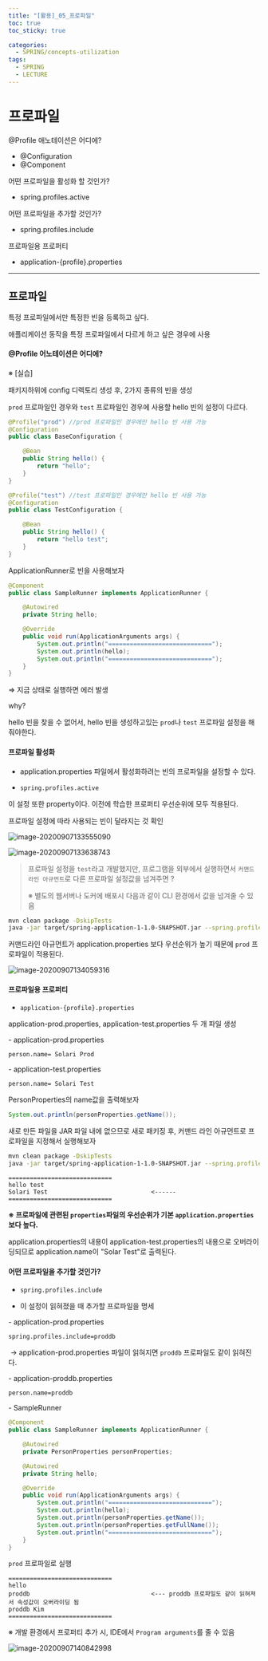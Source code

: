 ```yaml
---
title: "[활용]_05_프로파일"
toc: true
toc_sticky: true

categories:
  - SPRING/concepts-utilization
tags:
  - SPRING
  - LECTURE
---
```


# 프로파일

@Profile 애노테이션은 어디에? 

* @Configuration
* @Component

어떤 프로파일을 활성화 할 것인가?

* spring.profiles.active

어떤 프로파일을 추가할 것인가?

* spring.profiles.include

프로파일용 프로퍼티

* application-{profile}.properties

---

## 프로파일

특정 프로파일에서만 특정한 빈을 등록하고 싶다.

애플리케이션 동작을 특정 프로파일에서 다르게 하고 싶은 경우에 사용



#### @Profile 어노테이션은 어디에?

※ [실습]

패키지하위에 config 디렉토리 생성 후, 2가지 종류의 빈을 생성

`prod` 프로파일인 경우와 `test` 프로파일인 경우에 사용할 hello 빈의 설정이 다르다.

```java
@Profile("prod") //prod 프로파일인 경우에만 hello 빈 사용 가능
@Configuration
public class BaseConfiguration {

    @Bean
    public String hello() {
        return "hello";
    }
}
```

```java
@Profile("test") //test 프로파일인 경우에만 hello 빈 사용 가능
@Configuration
public class TestConfiguration {

    @Bean
    public String hello() {
        return "hello test";
    }
}
```



ApplicationRunner로 빈을 사용해보자

```java
@Component
public class SampleRunner implements ApplicationRunner {

    @Autowired
    private String hello;

    @Override
    public void run(ApplicationArguments args) {
        System.out.println("=============================");
        System.out.println(hello);
        System.out.println("=============================");
    }
}
```

⇒ 지금 상태로 실행하면 에러 발생

why?

hello 빈을 찾을 수 없어서, hello 빈을 생성하고있는 `prod`나 `test` 프로파일 설정을 해줘야한다.



#### 프로파일 활성화

* application.properties 파일에서 활성화하려는 빈의 프로파일을 설정할 수 있다.

* `spring.profiles.active` 

이 설정 또한 property이다. 이전에 학습한 프로퍼티 우선순위에 모두 적용된다. 



프로파일 설정에 따라 사용되는 빈이 달라지는 것 확인

![image-20200907133555090](/assets/images/SPRING/concepts-utilization/image-20200907133555090.png)

![image-20200907133638743](/assets/images/SPRING/concepts-utilization/image-20200907133638743.png)



> 프로파일 설정을 `test`라고 개발했지만, 프로그램을 외부에서 실행하면서 `커맨드 라인 아규먼트`로 다른 프로파일 설정값을 넘겨주면 ?
>
> ※ 별도의 웹서버나 도커에 배포시 다음과 같이 CLI 환경에서 값을 넘겨줄 수 있음

```sh
mvn clean package -DskipTests
java -jar target/spring-application-1-1.0-SNAPSHOT.jar --spring.profiles.active=prod
```



커맨드라인 아규먼트가 application.properties 보다 우선순위가 높기 때문에 `prod` 프로파일이 적용된다.

![image-20200907134059316](/assets/images/SPRING/concepts-utilization/image-20200907134059316.png)



#### 프로파일용 프로퍼티

* `application-{profile}.properties`

application-prod.properties, application-test.properties 두 개 파일 생성

\- application-prod.properties

```properties
person.name= Solari Prod
```

\- application-test.properties 

```properties
person.name= Solari Test
```



PersonProperties의 name값을 출력해보자

```java
System.out.println(personProperties.getName());
```



새로 만든 파일을 JAR 파일 내에 없으므로 새로 패키징 후, 커맨드 라인 아규먼트로 프로파일을 지정해서 실행해보자

```sh
mvn clean package -DskipTests
java -jar target/spring-application-1-1.0-SNAPSHOT.jar --spring.profiles.active=test
```

```
=============================
hello test
Solari Test 							<------
=============================
```



**※ 프로파일에 관련된 `properties`파일의 우선순위가 기본 `application.properties`보다 높다.**

application.properties의 내용이 application-test.properties의 내용으로 오버라이딩되므로 application.name이 "Solar Test"로 출력된다.



#### 어떤 프로파일을 추가할 것인가?

* `spring.profiles.include`

* 이 설정이 읽혀졌을 때 추가할 프로파일을 명세



\- application-prod.properties

```properties
spring.profiles.include=proddb
```

​	→ application-prod.properties 파일이 읽혀지면 `proddb` 프로파일도 같이 읽혀진다.

\- application-proddb.properties

```properties
person.name=proddb
```

\- SampleRunner

```java
@Component
public class SampleRunner implements ApplicationRunner {

    @Autowired
    private PersonProperties personProperties;

    @Autowired
    private String hello;

    @Override
    public void run(ApplicationArguments args) {
        System.out.println("=============================");
        System.out.println(hello);
        System.out.println(personProperties.getName());
        System.out.println(personProperties.getFullName());
        System.out.println("=============================");
    }
}
```

`prod` 프로파일로 실행

```
=============================
hello
proddb									<--- proddb 프로파일도 같이 읽혀져서 속성값이 오버라이딩 됨
proddb Kim
=============================
```



※ 개발 환경에서 프로퍼티 추가 시, IDE에서 `Program arguments`를 줄 수 있음 

![image-20200907140842998](/assets/images/SPRING/concepts-utilization/image-20200907140842998.png)

